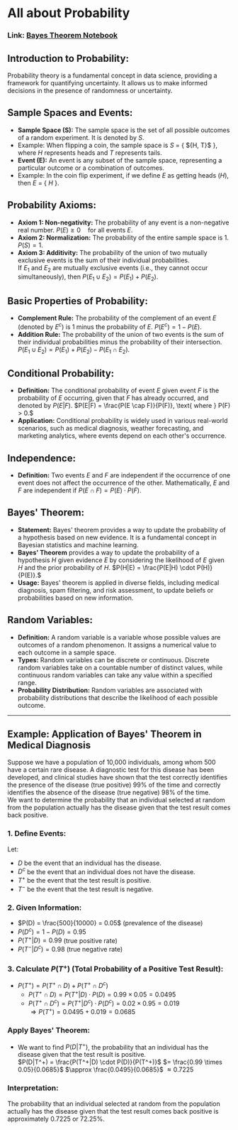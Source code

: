 # All about Probability
### Link: [Bayes Theorem Notebook](https://github.com/DataByteSun/Revision/blob/a918c0425db8890148d5edb1037a94bf818006b6/Descriptive%20statistics/Notebooks/Bayes%20Theorem.ipynb)
## Introduction to Probability:
Probability theory is a fundamental concept in data science, providing a framework for quantifying uncertainty. It allows us to make informed decisions in the presence of randomness or uncertainty. <br/>
## Sample Spaces and Events:
- **Sample Space (S):** The sample space is the set of all possible outcomes of a random experiment. It is denoted by $S$.
- Example: When flipping a coin, the sample space is $S$ = \{ $\{H, T\}\$ \}, where $H$ represents heads and $T$ represents tails.
- **Event (E):** An event is any subset of the sample space, representing a particular outcome or a combination of outcomes.
- Example: In the coin flip experiment, if we define $E$ as getting heads ($H$), then $E$ = \{ $H$ \}.

## Probability Axioms:
- **Axiom 1: Non-negativity:** The probability of any event is a non-negative real number.
$P(E) \geq 0 \quad \text{for all events } E.$
- **Axiom 2: Normalization:** The probability of the entire sample space is 1.
$P(S) = 1.$
- **Axiom 3: Additivity:** The probability of the union of two mutually exclusive events is the sum of their individual probabilities. <br/>
If $E_1$ and $E_2$ are mutually exclusive events (i.e., they cannot occur simultaneously), then
$P(E_1 \cup E_2) = P(E_1) + P(E_2).$

## Basic Properties of Probability:
- **Complement Rule:** The probability of the complement of an event $E$ (denoted by $E^c$) is 1 minus the probability of $E$.
$P(E^c) = 1 - P(E).$
- **Addition Rule:** The probability of the union of two events is the sum of their individual probabilities minus the probability of their intersection.
$P(E_1 \cup E_2) = P(E_1) + P(E_2) - P(E_1 \cap E_2).$

## Conditional Probability:
- **Definition:** The conditional probability of event $E$ given event $F$ is the probability of $E$ occurring, given that $F$ has already occurred, and denoted by $P(E|F)$.
$P(E|F) = \frac{P(E \cap F)}{P(F)}, \text{ where } P(F) > 0.$
- **Application:** Conditional probability is widely used in various real-world scenarios, such as medical diagnosis, weather forecasting, and marketing analytics, where events depend on each other's occurrence. <br/>

## Independence:
- **Definition:** Two events $E$ and $F$ are independent if the occurrence of one event does not affect the occurrence of the other.
Mathematically, $E$ and $F$ are independent if $P(E \cap F) = P(E) \cdot P(F)$.

## Bayes' Theorem:
- **Statement:** Bayes' theorem provides a way to update the probability of a hypothesis based on new evidence. It is a fundamental concept in Bayesian statistics and machine learning.
- **Bayes' Theorem** provides a way to update the probability of a hypothesis $H$ given evidence $E$ by considering the likelihood of $E$ given $H$ and the prior probability of $H$.
$P(H|E) = \frac{P(E|H) \cdot P(H)}{P(E)}.$
- **Usage:** Bayes' theorem is applied in diverse fields, including medical diagnosis, spam filtering, and risk assessment, to update beliefs or probabilities based on new information.

## Random Variables:
- **Definition:** A random variable is a variable whose possible values are outcomes of a random phenomenon. It assigns a numerical value to each outcome in a sample space.
- **Types:** Random variables can be discrete or continuous. Discrete random variables take on a countable number of distinct values, while continuous random variables can take any value within a specified range.
- **Probability Distribution:** Random variables are associated with probability distributions that describe the likelihood of each possible outcome.
__________________________________
## Example: Application of Bayes' Theorem in Medical Diagnosis
Suppose we have a population of 10,000 individuals, among whom 500 have a certain rare disease. A diagnostic test for this disease has been developed, and clinical studies have shown that the test correctly identifies the presence of the disease (true positive) 99% of the time and correctly identifies the absence of the disease (true negative) 98% of the time. <br />
We want to determine the probability that an individual selected at random from the population actually has the disease given that the test result comes back positive. <br/>
### 1. Define Events:
Let: <br/>
- $D$ be the event that an individual has the disease. 
- $D^c$ be the event that an individual does not have the disease. 
- $T^+$ be the event that the test result is positive. 
- $T^-$ be the event that the test result is negative.

### 2. Given Information:
- $P(D) = \frac{500}{10000} = 0.05$ (prevalence of the disease) 
- $P(D^c) = 1 - P(D) = 0.95$ 
- $P(T^+|D) = 0.99$ (true positive rate) 
- $P(T^-|D^c) = 0.98$ (true negative rate)

### 3. Calculate $P(T^+)$ (Total Probability of a Positive Test Result):
- $P(T^+) = P(T^+ \cap D) + P(T^+ \cap D^c)$
  - $P(T^+ \cap D) = P(T^+|D) \cdot P(D) = 0.99 \times 0.05 = 0.0495$
  - $P(T^+ \cap D^c) = P(T^+|D^c) \cdot P(D^c) = 0.02 \times 0.95 = 0.019$ <br/>
$\Rightarrow P(T^+) = 0.0495 + 0.019 = 0.0685$

###  Apply Bayes' Theorem:
- We want to find $P(D|T^+)$, the probability that an individual has the disease given that the test result is positive. <br/>
$P(D|T^+) = \frac{P(T^+|D) \cdot P(D)}{P(T^+)}$
$= \frac{0.99 \times 0.05}{0.0685}$
$\approx \frac{0.0495}{0.0685}$
$\approx 0.7225$

### Interpretation:
The probability that an individual selected at random from the population actually has the disease given that the test result comes back positive is approximately 0.7225 or 72.25%. <br/>
